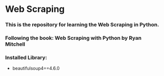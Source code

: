 # Web Scraping

### This is the repository for learning the Web Scraping in Python.

### Following the book: Web Scraping with Python by Ryan Mitchell

### Installed Library:
* beautifulsoup4==4.6.0